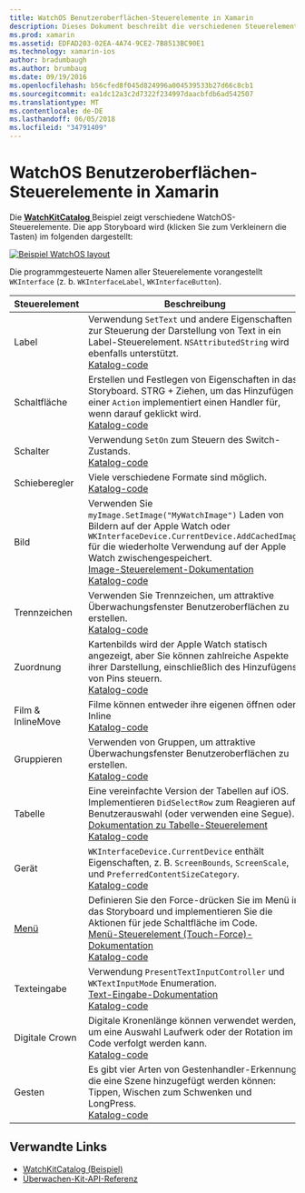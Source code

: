 ```yaml
---
title: WatchOS Benutzeroberflächen-Steuerelemente in Xamarin
description: Dieses Dokument beschreibt die verschiedenen Steuerelemente, die für die Verwendung in Benutzeroberflächen WatchOS verfügbar sind. Es enthält eine Beschreibung der Bezeichnungen, Schaltflächen, Switches, Schieberegler, Bilder, Trennzeichen, Zuordnungen und mehr.
ms.prod: xamarin
ms.assetid: EDFAD203-02EA-4A74-9CE2-7B8513BC90E1
ms.technology: xamarin-ios
author: bradumbaugh
ms.author: brumbaug
ms.date: 09/19/2016
ms.openlocfilehash: b56cfed8f045d824996a004539533b27d66c8cb1
ms.sourcegitcommit: ea1dc12a3c2d7322f234997daacbfdb6ad542507
ms.translationtype: MT
ms.contentlocale: de-DE
ms.lasthandoff: 06/05/2018
ms.locfileid: "34791409"
---
```

# <a name="watchos-user-interface-controls-in-xamarin"></a>WatchOS Benutzeroberflächen-Steuerelemente in Xamarin

Die [ **WatchKitCatalog** ](https://github.com/xamarin/monotouch-samples/tree/master/watchOS/WatchKitCatalog) Beispiel zeigt verschiedene WatchOS-Steuerelemente. Die app Storyboard wird (klicken Sie zum Verkleinern die Tasten) im folgenden dargestellt:

[![](images/storyboard-sml.png "Beispiel WatchOS layout")](images/storyboard.png#lightbox)

Die programmgesteuerte Namen aller Steuerelemente vorangestellt `WKInterface` (z. b. `WKInterfaceLabel`, `WKInterfaceButton`).

|Steuerelement|Beschreibung|Bildschirmabbildung|
|---|---|---|
|Label|Verwendung `SetText` und andere Eigenschaften zur Steuerung der Darstellung von Text in ein Label-Steuerelement. `NSAttributedString` wird ebenfalls unterstützt.<br />[Katalog-code](https://github.com/xamarin/ios-samples/blob/master/watchOS/WatchKitCatalog/WatchKit3Extension/LabelDetailController.cs)|![](Images/label.png)|
|Schaltfläche|Erstellen und Festlegen von Eigenschaften in das Storyboard. STRG + Ziehen, um das Hinzufügen einer `Action` implementiert einen Handler für, wenn darauf geklickt wird.<br />[Katalog-code](https://github.com/xamarin/ios-samples/blob/master/watchOS/WatchKitCatalog/WatchKit3Extension/ButtonDetailController.cs)|![](Images/button.png)|
|Schalter|Verwendung `SetOn` zum Steuern des Switch-Zustands.<br />[Katalog-code](https://github.com/xamarin/ios-samples/blob/master/watchOS/WatchKitCatalog/WatchKit3Extension/SwitchDetailController.cs)|![](Images/switch.png)|
|Schieberegler|Viele verschiedene Formate sind möglich.<br />[Katalog-code](https://github.com/xamarin/ios-samples/blob/master/watchOS/WatchKitCatalog/WatchKit3Extension/SliderDetailController.cs)|![](Images/slider.png)|
|Bild|Verwenden Sie `myImage.SetImage("MyWatchImage")` Laden von Bildern auf der Apple Watch oder `WKInterfaceDevice.CurrentDevice.AddCachedImage` für die wiederholte Verwendung auf der Apple Watch zwischengespeichert.<br />[Image-Steuerelement-Dokumentation](~/ios/watchos/user-interface/image.md)<br />[Katalog-code](https://github.com/xamarin/ios-samples/blob/master/watchOS/WatchKitCatalog/WatchKit3Extension/ImageDetailController.cs)|![](Images/image.png)|
|Trennzeichen|Verwenden Sie Trennzeichen, um attraktive Überwachungsfenster Benutzeroberflächen zu erstellen.<br />[Katalog-code](https://github.com/xamarin/ios-samples/blob/master/watchOS/WatchKitCatalog/WatchKit3Extension/SeparatorDetailController.cs)|![](Images/separator.png)| 
|Zuordnung|Kartenbilds wird der Apple Watch statisch angezeigt, aber Sie können zahlreiche Aspekte ihrer Darstellung, einschließlich des Hinzufügens von Pins steuern.<br />[Katalog-code](https://github.com/xamarin/ios-samples/blob/master/watchOS/WatchKitCatalog/WatchKit3Extension/MapDetailController.cs)|![](Images/map.png)|
|Film & InlineMove|Filme können entweder ihre eigenen öffnen oder Inline<br />[Katalog-code](https://github.com/xamarin/ios-samples/blob/master/watchOS/WatchKitCatalog/WatchKit3Extension/MovieDetailController.cs)|![](Images/movie.png)|
|Gruppieren|Verwenden von Gruppen, um attraktive Überwachungsfenster Benutzeroberflächen zu erstellen.<br />[Katalog-code](https://github.com/xamarin/ios-samples/blob/master/watchOS/WatchKitCatalog/WatchKit3Extension/GroupDetailController.cs)|![](Images/group.png)|
|Tabelle|Eine vereinfachte Version der Tabellen auf iOS. Implementieren `DidSelectRow` zum Reagieren auf Benutzerauswahl (oder verwenden eine Segue).<br />[Dokumentation zu Tabelle-Steuerelement](~/ios/watchos/user-interface/table.md)<br />[Katalog-code](https://github.com/xamarin/ios-samples/blob/master/watchOS/WatchKitCatalog/WatchKit3Extension/Table%20Detail%20Controller/TableDetailController.cs)|![](Images/table.png)|
|Gerät|`WKInterfaceDevice.CurrentDevice` enthält Eigenschaften, z. B. `ScreenBounds`, `ScreenScale`, und `PreferredContentSizeCategory`.<br />[Katalog-code](https://github.com/xamarin/ios-samples/blob/master/watchOS/WatchKitCatalog/WatchKit3Extension/DeviceDetailController.cs)|![](Images/device.png)|
|[Menü](~/ios/watchos/user-interface/menu.md)|Definieren Sie den Force-drücken Sie im Menü in das Storyboard und implementieren Sie die Aktionen für jede Schaltfläche im Code.<br />[Menü-Steuerelement (Touch-Force)-Dokumentation](~/ios/watchos/user-interface/menu.md)<br />[Katalog-code](https://github.com/xamarin/ios-samples/blob/master/watchOS/WatchKitCatalog/WatchKit3Extension/ControllerDetailController.cs)|![](Images/controller.png)|
|Texteingabe|Verwendung `PresentTextInputController` und `WKTextInputMode` Enumeration.<br />[Text-Eingabe-Dokumentation](~/ios/watchos/user-interface/text-input.md)<br />[Katalog-code](https://github.com/xamarin/ios-samples/blob/master/watchOS/WatchKitCatalog/WatchKit3Extension/TextInputController.cs)|![](Images/textinput.png)|
|Digitale Crown|Digitale Kronenlänge können verwendet werden, um eine Auswahl Laufwerk oder der Rotation im Code verfolgt werden kann.<br />[Katalog-code](https://github.com/xamarin/ios-samples/blob/master/watchOS/WatchKitCatalog/WatchKit3Extension/CrownDetailController.cs)|![](Images/digital-crown.png)|
|Gesten|Es gibt vier Arten von Gestenhandler-Erkennung, die eine Szene hinzugefügt werden können: Tippen, Wischen zum Schwenken und LongPress.<br />[Katalog-code](https://github.com/xamarin/ios-samples/blob/master/watchOS/WatchKitCatalog/WatchKit3Extension/GestureDetailController.cs)|![](Images/gestures.png)|


## <a name="related-links"></a>Verwandte Links

- [WatchKitCatalog (Beispiel)](https://developer.xamarin.com/samples/monotouch/watchOS/WatchKitCatalog/)
- [Überwachen-Kit-API-Referenz](https://developer.xamarin.com/api/namespace/WatchKit/)
